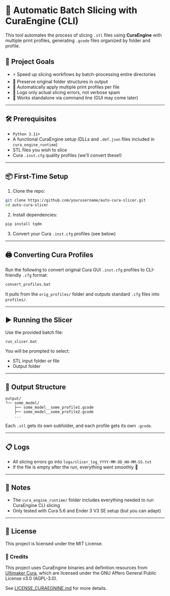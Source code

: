 # 🔄 Automatic Batch Slicing with CuraEngine (CLI)

This tool automates the process of slicing `.stl` files using **CuraEngine** with multiple print profiles, generating `.gcode` files organized by folder and profile.

## 🚀 Project Goals

- ⚡ Speed up slicing workflows by batch-processing entire directories
- 📁 Preserve original folder structures in output
- 🔧 Automatically apply multiple print profiles per file
- 🧼 Logs only actual slicing errors, not verbose spam
- 🧩 Works standalone via command line (GUI may come later)

---

## 🛠 Prerequisites

- `Python 3.11+`
- A functional CuraEngine setup (DLLs and `.def.json` files included in `cura_engine_runtime`)
- STL files you wish to slice
- Cura `.inst.cfg` quality profiles (we'll convert these!)

---

## 📦 First-Time Setup

1. Clone the repo:

```bash
git clone https://github.com/yourusername/auto-cura-slicer.git
cd auto-cura-slicer
```

2. Install dependencies:

```bash
pip install tqdm
```

3. Convert your Cura `.inst.cfg` profiles (see below)

---

## 🖨️ Converting Cura Profiles

Run the following to convert original Cura GUI `.inst.cfg` profiles to CLI-friendly `.cfg` format:

```bash
convert_profiles.bat
```

It pulls from the `orig_profiles/` folder and outputs standard `.cfg` files into `profiles/`.

---

## ▶️ Running the Slicer

Use the provided batch file:

```bash
run_slicer.bat
```

You will be prompted to select:

- STL input folder or file
- Output folder

---

## 📂 Output Structure

```
output/
└── some_model/
    ├── some_model__some_profile1.gcode
    ├── some_model__some_profile2.gcode
    ...
```

Each `.stl` gets its own subfolder, and each profile gets its own `.gcode`.

---

## 📋 Logs

- All slicing errors go into `logs/slicer_log_YYYY-MM-DD_HH-MM-SS.txt`
- If the file is empty after the run, everything went smoothly 🚀

---

## 🧪 Notes

- The `cura_engine_runtime/` folder includes everything needed to run CuraEngine CLI slicing
- Only tested with Cura 5.6 and Ender 3 V3 SE setup (but you can adapt)

---

## 📄 License

This project is licensed under the MIT License.


### 🙏 Credits

This project uses CuraEngine binaries and definition resources from [Ultimaker Cura](https://github.com/Ultimaker/CuraEngine),
which are licensed under the GNU Affero General Public License v3.0 (AGPL-3.0).

See [LICENSE_CURAEGNINE.md](./cura_engine_runtime/LICENSE_CURAEGNINE.md) for more details.
